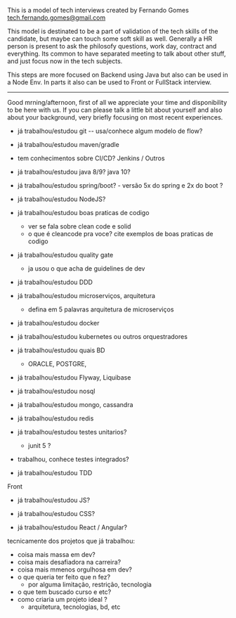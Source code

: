 This is a model of tech interviews created by Fernando Gomes <tech.fernando.gomes@gmail.com>

This model is destinated to be a part of validation of the tech skills of the candidate, but maybe can touch some soft skill as well.
Generally a HR person is present to ask the philosofy questions, work day, contract and everything.
Its common to have separated meeting to talk about other stuff, and just focus now in the tech subjects.

This steps are more focused on Backend using Java but also can be used in a Node Env.
In parts it also can be used to Front or FullStack interview.

---------------------------------------------------------------------------------------

Good mrning/afternoon, first of all we appreciate your time and disponibility to be here with us.
If you can please talk a little bit about yourself and also about your background, very briefly focusing on most recent experiences.

- já trabalhou/estudou git
-- usa/conhece algum modelo de flow?

- já trabalhou/estudou maven/gradle
- tem conhecimentos sobre CI/CD? Jenkins / Outros

- já trabalhou/estudou java 8/9? java 10?  
- já trabalhou/estudou spring/boot? - versão 5x do spring e 2x do boot ?

- já trabalhou/estudou NodeJS?

- já trabalhou/estudou boas praticas de codigo
  - ver se fala sobre clean code e solid
  - o que é cleancode pra voce? cite exemplos de boas praticas de codigo
- já trabalhou/estudou quality gate
  - ja usou o que acha de guidelines de dev

- já trabalhou/estudou DDD 
- já trabalhou/estudou microserviços, arquitetura
  - defina em 5 palavras arquitetura de microserviços

- já trabalhou/estudou docker
- já trabalhou/estudou kubernetes ou outros orquestradores

- já trabalhou/estudou quais BD 
  - ORACLE, POSTGRE,
- já trabalhou/estudou Flyway, Liquibase

- já trabalhou/estudou nosql
- já trabalhou/estudou mongo, cassandra 
- já trabalhou/estudou redis

- já trabalhou/estudou testes unitarios? 
  - junit 5 ?
- trabalhou, conhece testes integrados?
- já trabalhou/estudou TDD 

Front
- já trabalhou/estudou JS?

- já trabalhou/estudou CSS?
- já trabalhou/estudou React / Angular?


tecnicamente dos projetos que já trabalhou:
- coisa mais massa em dev?
- coisa mais desafiadora na carreira?
- coisa mais mmenos orgulhosa em dev?
- o que queria ter feito que n fez?
  - por alguma limitação, restrição, tecnologia
- o que tem buscado curso e etc? 
- como criaria um projeto ideal ?
  - arquitetura, tecnologias, bd, etc
